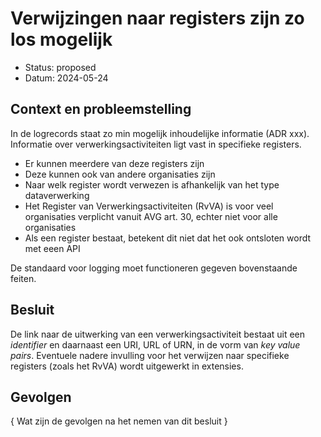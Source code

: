 # Verwijzingen naar registers zijn zo los mogelijk

- Status: proposed
- Datum: 2024-05-24


## Context en probleemstelling

In de logrecords staat zo min mogelijk inhoudelijke informatie (ADR xxx). Informatie over verwerkingsactiviteiten ligt vast in specifieke registers. 

- Er kunnen meerdere van deze registers zijn
- Deze kunnen ook van andere organisaties zijn
- Naar welk register wordt verwezen is afhankelijk van het type dataverwerking
- Het Register van Verwerkingsactiviteiten (RvVA) is voor veel organisaties verplicht vanuit AVG art. 30, echter niet voor alle organisaties
- Als een register bestaat, betekent dit niet dat het ook ontsloten wordt met eeen API

De standaard voor logging moet functioneren gegeven bovenstaande feiten.


## Besluit

De link naar de uitwerking van een verwerkingsactiviteit bestaat uit een *identifier* en daarnaast een URI, URL of URN, in de vorm van *key value pairs*. Eventuele nadere invulling voor het verwijzen naar specifieke registers (zoals het RvVA) wordt uitgewerkt in extensies.


## Gevolgen

{ Wat zijn de gevolgen na het nemen van dit besluit }


<!-- Optioneel 

## Meer informatie

{ Eventuele verwijzingen naar andere bronnen of websites }

- [Website](https://example.com)
- [Ander document](https://example.com)
- ...

-->